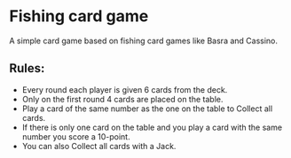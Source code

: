 # Fishing card game
A simple card game based on fishing card games like Basra and Cassino.

## Rules:
- Every round each player is given 6 cards from the deck. 
- Only on the first round 4 cards are placed on the table.
- Play a card of the same number as the one on the table to Collect all cards. 
- If there is only one card on the table and you play a card with the same number you score a 10-point. 
- You can also Collect all cards with a Jack.